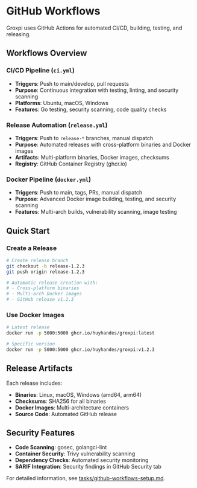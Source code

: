 # GitHub Workflows

Groxpi uses GitHub Actions for automated CI/CD, building, testing, and releasing.

## Workflows Overview

### CI/CD Pipeline (`ci.yml`)
- **Triggers**: Push to main/develop, pull requests
- **Purpose**: Continuous integration with testing, linting, and security scanning
- **Platforms**: Ubuntu, macOS, Windows
- **Features**: Go testing, security scanning, code quality checks

### Release Automation (`release.yml`)
- **Triggers**: Push to `release-*` branches, manual dispatch
- **Purpose**: Automated releases with cross-platform binaries and Docker images
- **Artifacts**: Multi-platform binaries, Docker images, checksums
- **Registry**: GitHub Container Registry (ghcr.io)

### Docker Pipeline (`docker.yml`)
- **Triggers**: Push to main, tags, PRs, manual dispatch
- **Purpose**: Advanced Docker image building, testing, and security scanning
- **Features**: Multi-arch builds, vulnerability scanning, image testing

## Quick Start

### Create a Release
```bash
# Create release branch
git checkout -b release-1.2.3
git push origin release-1.2.3

# Automatic release creation with:
# - Cross-platform binaries
# - Multi-arch Docker images
# - GitHub release v1.2.3
```

### Use Docker Images
```bash
# Latest release
docker run -p 5000:5000 ghcr.io/huyhandes/groxpi:latest

# Specific version
docker run -p 5000:5000 ghcr.io/huyhandes/groxpi:v1.2.3
```

## Release Artifacts

Each release includes:
- **Binaries**: Linux, macOS, Windows (amd64, arm64)
- **Checksums**: SHA256 for all binaries
- **Docker Images**: Multi-architecture containers
- **Source Code**: Automated GitHub release

## Security Features

- **Code Scanning**: gosec, golangci-lint
- **Container Security**: Trivy vulnerability scanning
- **Dependency Checks**: Automated security monitoring
- **SARIF Integration**: Security findings in GitHub Security tab

For detailed information, see [tasks/github-workflows-setup.md](../tasks/github-workflows-setup.md).